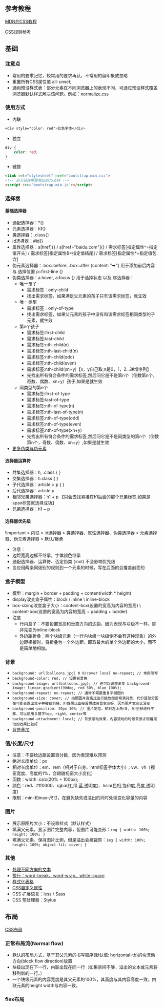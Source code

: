 ## 参考教程 ##
[MDN的CSS教程](https://developer.mozilla.org/zh-CN/docs/Web/CSS)

[CSS规则参考](https://developer.mozilla.org/zh-CN/docs/Web/CSS/Reference)

## 基础 ##

### 注意点 ###
- 常用的要求记忆，较常用的要求再认，不常用的留印象或忽略
- 重置所有CSS属性值 all: unset;
- 通用预设样式表：部分元素在不同浏览器上的表现不同，可通过预设样式覆盖浏览器默认样式解决该问题。例如：[normalize.css](http://necolas.github.io/normalize.css/)

### 使用方式 ###
- 内联
```css
<div style="color: red">红色字体</div>
```
- 独立
```css
div {
	color: red;
}
```
- 链接
```html
<link rel="stylesheet" href="bootstrap.min.css">
<!-- 部分链接需要相应的JS支持 -->
<script src="bootstrap.min.js"></script>
```

### 选择器 ###

#### 基础选择器 ####

- 通配选择器：*{}
- 元素选择器：h1{}
- 类选择器：.class{}
- id选择器：#id{}
- 属性选择器：a[href]{} / a[href="baidu.com"]{} / 需求标签[指定属性^=指定值开头] / 需求标签[指定属性$=指定值结尾] / 需求标签[指定属性*=指定值包含]
- 伪元素选择器：.box::before, .box::after {content: "➥"} 用于添加前后内容 与 选择位置 p::first-line {}
- 伪类选择器：a:hover, a:focus {} 用于选择状态 以及 序选择器：
	- 唯一孩子
		- 需求标签：only-child
		- 找出需求标签，如果满足父元素的孩子只有该需求标签，就生效
	- 唯一类型
		- 需求标签：only-of-type
		- 找出需求标签，如果父元素的孩子中没有和该需求标签相同类型的子元素，就生效
	- 第n个孩子
		- 需求标签:first-child
		- 需求标签:last-child
		- 需求标签:nth-child(n)
		- 需求标签:nth-last-child(n)
		- 需求标签:nth-child(odd)
		- 需求标签:nth-child(even)
		- 需求标签:nth-child(xn+y)【x，y自己取;n是0，1，2...递增序列】
		- 先找出所有符合条件的需求标签,然后问它是不是第n个（倒数第n个，奇数、偶数、xn+y）孩子,如果是就生效
	- 同类型的第n个
		-  需求标签:first-of-type
		-  需求标签:last-of-type
		-  需求标签:nth-of-type(n)
		-  需求标签:nth-last-of-type(n)
		-  需求标签:nth-of-type(odd)
		-  需求标签:nth-of-type(even)
		-  需求标签:nth-of-type(xn+y)
		-  先找出所有符合条件的需求标签,然后问它是不是同类型的第n个（倒数第n个，奇数、偶数、xn+y）,如果是就生效
- [更多伪类与伪元素](https://developer.mozilla.org/zh-CN/docs/Learn/CSS/Building_blocks/Selectors/Pseudo-classes_and_pseudo-elements#%E5%8F%82%E8%80%83%E8%8A%82)

#### 选择器运算符 ####

- 并集选择器：h, .class { }
- 交集选择器：h.class { }
- 子代选择器：article > p { }
- 后代选择器：article p
- 相邻兄弟选择器：h1 + p        【只会去找紧接在h1后面的那个兄弟标签,如果是span标签就选择成功】
- 兄弟选择器：h1 ~ p

#### 选择器优先级 ####

!important > 内联 > id选择器 > 类选择器、属性选择器、伪类选择器 > 元素选择器、伪元素选择器 > 默认/继承

- 注意：
- 边距宽高边框不继承，字体颜色继承
- 通配选择器、运算符、否定伪类 (:not) 不会影响优先级
- 当应用两条同级别的规则到一个元素的时候，写在后面的会覆盖前面的

### 盒子模型 ###

- 模型：margin + border + padding + content(width * height)
- display改变盒子属性：block \ inline \ inline-block
- box-sizing改变盒子大小：content-box(设置的宽高为内容的宽高) \ content-box(设置的宽高为内容的宽高 + padding + border) 
- 注意
	- 行内盒子：不要设置宽高和垂直方向的边距，因为表现与块级不一样，除非先变为inline-block
	- 外边距折叠：两个块级元素（一行内块级一块级倒不会有这种现象）的外边距相接时，将折叠为一个外边距，即取最大的单个外边距的大小，而不是简单地相加。

### 背景 ###

- `background: url(balloons.jpg) 0 0/cover local no-repeat; // 常用简写`
- `background-color: red; // 设置背景色`
- `background-image: url(balloons.jpg); // 还可以设置渐变 background-image: linear-gradient(90deg, red 50%, blue 100%);`
- `background-repeat: no-repeat; // 通常不需要重复平铺图片`
- `background-size: cover; // 按照图片宽高比进行缩放然后填满背景，代价是部分图像可能会跳出盒子并被裁剪掉，但效果比直接设置成背景宽高好，因为图片宽高比没变`
- `background-position: 20px 10%; // 图片定位，相对左上角(0, 0)坐标进行平移，可以使用关键字top、right、center等`
- `background-attachment: local; // 背景滚动效果，内容滚动的时候背景才跟着滚动的效果比较好`
- [背景叠加](https://developer.mozilla.org/zh-CN/docs/Learn/CSS/Building_blocks/Backgrounds_and_borders#%E5%A4%9A%E4%B8%AA%E8%83%8C%E6%99%AF%E5%9B%BE%E5%83%8F)

### 值/长度/尺寸 ###

- 注意：不要给边距设置百分数，因为表现难以预测
- 绝对长度单位：px
- 相对长度单位：em、rem（相对于自身、html标签字体大小）；vw、vh（视窗宽度、高度的1%，会跟随视窗大小变化）
- 函数：width: calc(20% + 100px);
- 颜色：red、#ff0000、rgba(红,绿,蓝,透明度)、hsla(色相,饱和度,亮度,透明度)
- 限制：min-和max-尺寸，在避免缺失或溢出的同时处理变化容量的内容

### 图片 ###

- 展示原图片大小：不设置样式（默认样式）
- 填满父元素，显示图片完整内容，但图片可能变形：`img { width: 100%; height: 100%; }`
- 填满父元素，保持图片比例，但是溢出会被裁剪：`img { width: 100%; height: 100%; object-fit: cover; }`
     
### 其他 ###

- [处理不同方向的文本](https://developer.mozilla.org/zh-CN/docs/Learn/CSS/Building_blocks/Handling_different_text_directions)
- [换行：word-break、word-wrap、white-space](https://www.cnblogs.com/dfyg-xiaoxiao/p/9640422.html)
- [样式化表格](https://developer.mozilla.org/zh-CN/docs/Learn/CSS/Building_blocks/Styling_tables)
- [CSS自定义属性](https://developer.mozilla.org/zh-CN/docs/Web/CSS/Using_CSS_custom_properties)
- CSS 扩展语言：less \ Sass
- CSS 预处理器：Stylus
    
## 布局 ##

[CSS布局](https://developer.mozilla.org/zh-CN/docs/Learn/CSS/CSS_layout)

### 正常布局流(Normal flow) ###

- 默认的布局方式，基于其父元素的书写顺序(默认值: horizontal-tb)的块流动方向(block flow direction)放置
- 块级出现在下一行，内联出现在同一行（如果空间不够，溢出的文本或元素将移到新的一行。）
- 一个块级元素的内容宽度是其父元素的100%，其高度与其内容高度一致。内联元素的height width与内容一致。

### flex布局 ###